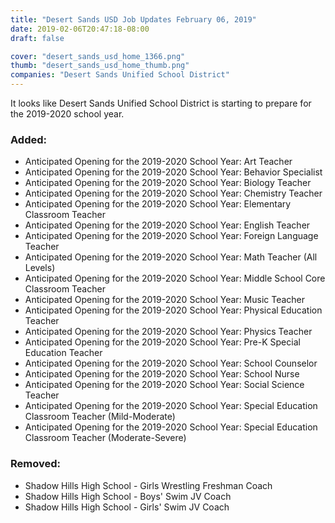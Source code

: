 ```yaml
---
title: "Desert Sands USD Job Updates February 06, 2019"
date: 2019-02-06T20:47:18-08:00
draft: false

cover: "desert_sands_usd_home_1366.png"
thumb: "desert_sands_usd_home_thumb.png"
companies: "Desert Sands Unified School District"
---
```


It looks like Desert Sands Unified School District is starting to prepare for the 2019-2020 school year.

### Added:

+ Anticipated Opening for the 2019-2020 School Year: Art Teacher
+ Anticipated Opening for the 2019-2020 School Year: Behavior Specialist
+ Anticipated Opening for the 2019-2020 School Year: Biology Teacher
+ Anticipated Opening for the 2019-2020 School Year: Chemistry Teacher
+ Anticipated Opening for the 2019-2020 School Year: Elementary Classroom Teacher
+ Anticipated Opening for the 2019-2020 School Year: English Teacher
+ Anticipated Opening for the 2019-2020 School Year: Foreign Language Teacher
+ Anticipated Opening for the 2019-2020 School Year: Math Teacher (All Levels)
+ Anticipated Opening for the 2019-2020 School Year: Middle School Core Classroom Teacher
+ Anticipated Opening for the 2019-2020 School Year: Music Teacher
+ Anticipated Opening for the 2019-2020 School Year: Physical Education Teacher
+ Anticipated Opening for the 2019-2020 School Year: Physics Teacher
+ Anticipated Opening for the 2019-2020 School Year: Pre-K Special Education Teacher
+ Anticipated Opening for the 2019-2020 School Year: School Counselor
+ Anticipated Opening for the 2019-2020 School Year: School Nurse
+ Anticipated Opening for the 2019-2020 School Year: Social Science Teacher
+ Anticipated Opening for the 2019-2020 School Year: Special Education Classroom Teacher (Mild-Moderate)
+ Anticipated Opening for the 2019-2020 School Year: Special Education Classroom Teacher (Moderate-Severe)

### Removed:

- Shadow Hills High School - Girls Wrestling Freshman Coach
- Shadow Hills High School - Boys' Swim JV Coach
- Shadow Hills High School - Girls' Swim JV Coach